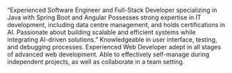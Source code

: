 “Experienced Software Engineer and Full-Stack Developer specializing in Java with Spring Boot and Angular 
Possesses strong expertise in IT development, including data centre management, and holds certifications in 
AI. Passionate about building scalable and efficient systems while integrating AI-driven solutions.”
Knowledgeable in user interface, testing, and debugging processes. Experienced Web Developer adept in all 
stages of advanced web development. Able to effectively self-manage during independent projects, as well as 
collaborate in a team setting.
